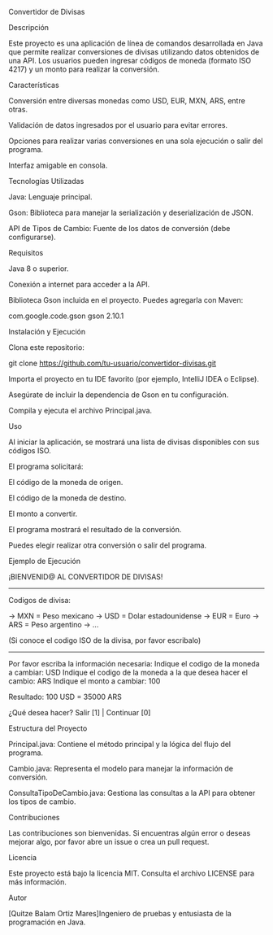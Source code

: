 Convertidor de Divisas

Descripción

Este proyecto es una aplicación de línea de comandos desarrollada en Java que permite realizar conversiones de divisas utilizando datos obtenidos de una API. Los usuarios pueden ingresar códigos de moneda (formato ISO 4217) y un monto para realizar la conversión.

Características

Conversión entre diversas monedas como USD, EUR, MXN, ARS, entre otras.

Validación de datos ingresados por el usuario para evitar errores.

Opciones para realizar varias conversiones en una sola ejecución o salir del programa.

Interfaz amigable en consola.

Tecnologías Utilizadas

Java: Lenguaje principal.

Gson: Biblioteca para manejar la serialización y deserialización de JSON.

API de Tipos de Cambio: Fuente de los datos de conversión (debe configurarse).

Requisitos

Java 8 o superior.

Conexión a internet para acceder a la API.

Biblioteca Gson incluida en el proyecto. Puedes agregarla con Maven:

<dependency>
    <groupId>com.google.code.gson</groupId>
    <artifactId>gson</artifactId>
    <version>2.10.1</version>
</dependency>

Instalación y Ejecución

Clona este repositorio:

git clone https://github.com/tu-usuario/convertidor-divisas.git

Importa el proyecto en tu IDE favorito (por ejemplo, IntelliJ IDEA o Eclipse).

Asegúrate de incluir la dependencia de Gson en tu configuración.

Compila y ejecuta el archivo Principal.java.

Uso

Al iniciar la aplicación, se mostrará una lista de divisas disponibles con sus códigos ISO.

El programa solicitará:

El código de la moneda de origen.

El código de la moneda de destino.

El monto a convertir.

El programa mostrará el resultado de la conversión.

Puedes elegir realizar otra conversión o salir del programa.

Ejemplo de Ejecución

¡BIENVENID@ AL CONVERTIDOR DE DIVISAS!
************************************************

Codigos de divisa:

→ MXN = Peso mexicano
→ USD = Dolar estadounidense
→ EUR = Euro
→ ARS = Peso argentino
→ ...

(Si conoce el codigo ISO de la divisa, por favor escribalo)
************************************************

Por favor escriba la información necesaria:
Indique el codigo de la moneda a cambiar: USD
Indique el codigo de la moneda a la que desea hacer el cambio: ARS
Indique el monto a cambiar: 100

Resultado: 100 USD = 35000 ARS

¿Qué desea hacer?
Salir [1] | Continuar [0]

Estructura del Proyecto

Principal.java: Contiene el método principal y la lógica del flujo del programa.

Cambio.java: Representa el modelo para manejar la información de conversión.

ConsultaTipoDeCambio.java: Gestiona las consultas a la API para obtener los tipos de cambio.

Contribuciones

Las contribuciones son bienvenidas. Si encuentras algún error o deseas mejorar algo, por favor abre un issue o crea un pull request.

Licencia

Este proyecto está bajo la licencia MIT. Consulta el archivo LICENSE para más información.

Autor

[Quitze Balam Ortiz Mares]Ingeniero de pruebas y entusiasta de la programación en Java.